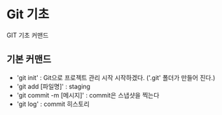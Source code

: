 # Git 기초
GIT 기초 커맨드

## 기본 커맨드
- 'git init' : Git으로 프로젝트 관리 시작 시작하겠다. ('.git' 폴더가 만들어 진다.)
- 'git add [파일명]' : staging
- 'git commit -m [메시지]' : commit은 스냅샷을 찍는다
- 'git log' : commit 히스토리
